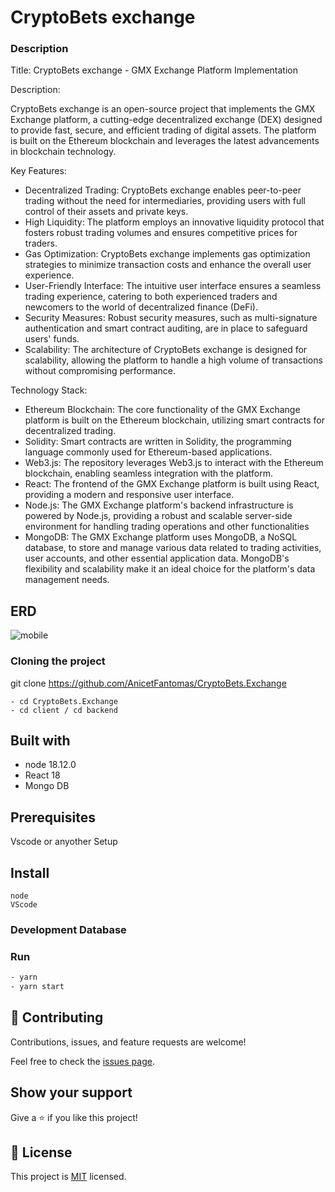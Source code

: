 # CryptoBets exchange



### Description

Title: CryptoBets exchange - GMX Exchange Platform Implementation

Description:

CryptoBets exchange is an open-source project that implements the GMX Exchange platform, a cutting-edge decentralized exchange (DEX) designed to provide fast, secure, and efficient trading of digital assets. The platform is built on the Ethereum blockchain and leverages the latest advancements in blockchain technology.

Key Features:
- Decentralized Trading: CryptoBets exchange enables peer-to-peer trading without the need for intermediaries, providing users with full control of their assets and private keys.
- High Liquidity: The platform employs an innovative liquidity protocol that fosters robust trading volumes and ensures competitive prices for traders.
- Gas Optimization: CryptoBets exchange implements gas optimization strategies to minimize transaction costs and enhance the overall user experience.
- User-Friendly Interface: The intuitive user interface ensures a seamless trading experience, catering to both experienced traders and newcomers to the world of decentralized finance (DeFi).
- Security Measures: Robust security measures, such as multi-signature authentication and smart contract auditing, are in place to safeguard users' funds.
- Scalability: The architecture of CryptoBets exchange is designed for scalability, allowing the platform to handle a high volume of transactions without compromising performance.

Technology Stack:
- Ethereum Blockchain: The core functionality of the GMX Exchange platform is built on the Ethereum blockchain, utilizing smart contracts for decentralized trading.
- Solidity: Smart contracts are written in Solidity, the programming language commonly used for Ethereum-based applications.
- Web3.js: The repository leverages Web3.js to interact with the Ethereum blockchain, enabling seamless integration with the platform.
- React: The frontend of the GMX Exchange platform is built using React, providing a modern and responsive user interface.
- Node.js: The GMX Exchange platform's backend infrastructure is powered by Node.js, providing a robust and scalable server-side environment for handling trading operations and other functionalities
- MongoDB: The GMX Exchange platform uses MongoDB, a NoSQL database, to store and manage various data related to trading activities, user accounts, and other essential application data. MongoDB's flexibility and scalability make it an ideal choice for the platform's data management needs.

## ERD
![mobile](https://github.com/AnicetFantomas/YourGallery/assets/94958024/afeb896f-050e-4174-86a1-12d7ee1dfc35)



### Cloning the project

 git clone https://github.com/AnicetFantomas/CryptoBets.Exchange<Your-Build-Directory>
``` 
- cd CryptoBets.Exchange
- cd client / cd backend

```


## Built with
- node 18.12.0
- React 18
- Mongo DB

## Prerequisites

Vscode or anyother
Setup

## Install
    node
    VScode 

### Development Database


### Run

```sh
- yarn
- yarn start 
```


## 🤝 Contributing

Contributions, issues, and feature requests are welcome!

Feel free to check the [issues page](https://github.com/sentayhu19/Catalog-of-my-things/issues).

## Show your support

Give a ⭐️ if you like this project!

## 📝 License

This project is [MIT](./MIT.md) licensed.
